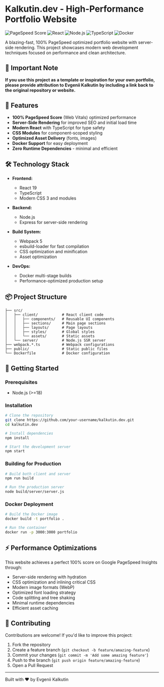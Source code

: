 # Kalkutin.dev - High-Performance Portfolio Website

![PageSpeed Score](https://img.shields.io/badge/PageSpeed-100%25-brightgreen)
![React](https://img.shields.io/badge/React-19-blue)
![Node.js](https://img.shields.io/badge/Node.js-22-green)
![TypeScript](https://img.shields.io/badge/TypeScript-Latest-blue)
![Docker](https://img.shields.io/badge/Docker-Ready-blue)

A blazing-fast, 100% PageSpeed optimized portfolio website with server-side rendering. This project showcases modern web development techniques focused on performance and clean architecture.

## 📌 Important Note

**If you use this project as a template or inspiration for your own portfolio, please provide attribution to Evgenii Kalkutin by including a link back to the original repository or website.**

## 🚀 Features

- **100% PageSpeed Score** (Web Vitals) optimized performance
- **Server-Side Rendering** for improved SEO and initial load time
- **Modern React** with TypeScript for type safety
- **CSS Modules** for component-scoped styling
- **Optimized Asset Delivery** (fonts, images)
- **Docker Support** for easy deployment
- **Zero Runtime Dependencies** - minimal and efficient

## 🛠️ Technology Stack

- **Frontend:**

  - React 19
  - TypeScript
  - Modern CSS 3 and modules

- **Backend:**

  - Node.js
  - Express for server-side rendering

- **Build System:**

  - Webpack 5
  - esbuild-loader for fast compilation
  - CSS optimization and minification
  - Asset optimization

- **DevOps:**
  - Docker multi-stage builds
  - Performance-optimized production setup

## 📦 Project Structure

```
├── src/
│   ├── client/           # React client code
│   │   ├── components/   # Reusable UI components
│   │   ├── sections/     # Main page sections
│   │   ├── layouts/      # Page layouts
│   │   ├── styles/       # Global styles
│   │   └── assets/       # Static assets
│   └── server/           # Node.js SSR server
├── webpack.*.ts          # Webpack configurations
├── public/               # Static public files
└── Dockerfile            # Docker configuration
```

## 🚀 Getting Started

### Prerequisites

- Node.js (>=18)

### Installation

```bash
# Clone the repository
git clone https://github.com/your-username/kalkutin.dev.git
cd kalkutin.dev

# Install dependencies
npm install

# Start the development server
npm start
```

### Building for Production

```bash
# Build both client and server
npm run build

# Run the production server
node build/server/server.js
```

### Docker Deployment

```bash
# Build the Docker image
docker build -t portfolio .

# Run the container
docker run -p 3000:3000 portfolio
```

## ⚡ Performance Optimizations

This website achieves a perfect 100% score on Google PageSpeed Insights through:

- Server-side rendering with hydration
- CSS optimization and inlining critical CSS
- Modern image formats (WebP)
- Optimized font loading strategy
- Code splitting and tree shaking
- Minimal runtime dependencies
- Efficient asset caching

## 🔄 Contributing

Contributions are welcome! If you'd like to improve this project:

1. Fork the repository
2. Create a feature branch (`git checkout -b feature/amazing-feature`)
3. Commit your changes (`git commit -m 'Add some amazing feature'`)
4. Push to the branch (`git push origin feature/amazing-feature`)
5. Open a Pull Request

---

Built with ❤️ by Evgenii Kalkutin
